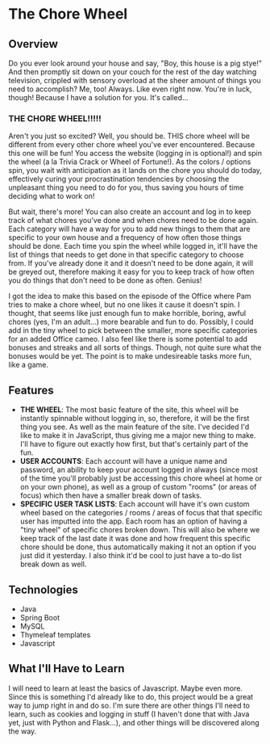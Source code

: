 # The Chore Wheel

## Overview
Do you ever look around your house and say, "Boy, this house is a pig stye!" And then promptly sit down on your couch for the rest of the day watching television, crippled with sensory overload at the sheer amount of things you need to accomplish? Me, too! Always. Like even right now. You're in luck, though! Because I have a solution for you. It's called...

### THE CHORE WHEEL!!!!!

Aren't you just so excited? Well, you should be. THIS chore wheel will be different from every other chore wheel you've ever encountered. Because this one will be fun! You access the website (logging in is optional!) and spin the wheel (a la Trivia Crack or Wheel of Fortune!). As the colors / options spin, you wait with anticipation as it lands on the chore you should do today, effectively curing your procrastination tendencies by choosing the unpleasant thing you need to do for you, thus saving you hours of time deciding what to work on!

But wait, there's more! You can also create an account and log in to keep track of what chores you've done and when chores need to be done again. Each category will have a way for you to add new things to them that are specific to your own house and a frequency of how often those things should be done. Each time you spin the wheel while logged in, it'll have the list of things that needs to get done in that specific category to choose from. If you've already done it and it doesn't need to be done again, it will be greyed out, therefore making it easy for you to keep track of how often you do things that don't need to be done as often. Genius!

I got the idea to make this based on the episode of the Office where Pam tries to make a chore wheel, but no one likes it cause it doesn't spin. I thought, that seems like just enough fun to make horrible, boring, awful chores (yes, I'm an adult...) more bearable and fun to do. Possibly, I could add in the tiny wheel to pick between the smaller, more specific categories for an added Office cameo. I also feel like there is some potential to add bonuses and streaks and all sorts of things. Though, not quite sure what the bonuses would be yet. The point is to make undesireable tasks more fun, like a game.

## Features
- **THE WHEEL**: The most basic feature of the site, this wheel will be instantly spinnable without logging in, so, therefore, it will be the first thing you see. As well as the main feature of the site. I've decided I'd like to make it in JavaScript, thus giving me a major new thing to make. I'll have to figure out exactly how first, but that's certainly part of the fun.
- **USER ACCOUNTS**: Each account will have a unique name and password, an ability to keep your account logged in always (since most of the time you'll probably just be accessing this chore wheel at home or on your own phone), as well as a group of custom "rooms" (or areas of focus) which then have a smaller break down of tasks.
- **SPECIFIC USER TASK LISTS**: Each account will have it's own custom wheel based on the categories / rooms / areas of focus that that specific user has imputted into the app. Each room has an option of having a "tiny wheel" of specific chores broken down. This will also be where we keep track of the last date it was done and how frequent this specific chore should be done, thus automatically making it not an option if you just did it yesterday. I also think it'd be cool to just have a to-do list break down as well.

## Technologies
- Java
- Spring Boot
- MySQL
- Thymeleaf templates
- Javascript

## What I'll Have to Learn
I will need to learn at least the basics of Javascript. Maybe even more. Since this is something I'd already like to do, this project would be a great way to jump right in and do so. I'm sure there are other things I'll need to learn, such as cookies and logging in stuff (I haven't done that with Java yet, just with Python and Flask...), and other things will be discovered along the way.
